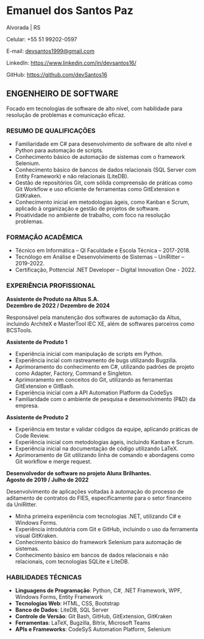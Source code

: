 # Emanuel dos Santos Paz

Alvorada | RS

Celular: +55 51 99202-0597

E-mail: devsantos1999@gmail.com

LinkedIn: https://www.linkedin.com/in/devsantos16/

GitHub: https://github.com/devSantos16

## ENGENHEIRO DE SOFTWARE ##

Focado em tecnologias de software de alto nível, com habilidade para resolução de problemas e comunicação eficaz.

### RESUMO DE QUALIFICAÇÕES ###

- Familiaridade em C# para desenvolvimento de software de alto nível e Python para automação de scripts.
- Conhecimento básico de automação de sistemas com o framework Selenium.
- Conhecimento básico de bancos de dados relacionais (SQL Server com Entity Framework) e não relacionais (LiteDB).
- Gestão de repositórios Git, com sólida compreensão de práticas como Git Workflow e uso eficiente de ferramentas como GitExtension e GitKraken.
- Conhecimento inicial em metodologias ágeis, como Kanban e Scrum, aplicado à organização e gestão de projetos de software.
- Proatividade no ambiente de trabalho, com foco na resolução problemas.

### FORMAÇÃO ACADÊMICA ### 

- Técnico em Informática – QI Faculdade e Escola Técnica – 2017-2018.
- Tecnólogo em Análise e Desenvolvimento de Sistemas – UniRitter – 2019-2022.
- Certificação, Pottencial .NET Developer  – Digital Innovation One - 2022.

### EXPERIÊNCIA PROFISSIONAL ###

**Assistente de Produto na Altus S.A.**  
**Dezembro de 2022 / Dezembro de 2024**

Responsável pela manutenção dos softwares de automação da Altus, incluindo ArchiteX e MasterTool IEC XE, além de softwares parceiros como BCSTools.

**Assistente de Produto 1**  

- Experiência inicial com manipulação de scripts em Python.
- Experiência incial com rastreamento de bugs utilizando Bugzilla.
- Aprimoramento do conhecimento em C#, utilizando padrões de projeto como Adapter, Factory, Command e Singleton.
- Aprimoramento em conceitos do Git, utilizando as ferramentas GitExtension e GitBash.
- Experiência inicial com a API Automation Platform da CodeSys
- Familiaridade com o ambiente de pesquisa e desenvolvimento (P&D) da empresa.

**Assistente de Produto 2**  

- Experiência em testar e validar códigos da equipe, aplicando práticas de Code Review.
- Experiência inicial com metodologias ágeis, incluindo Kanban e Scrum.
- Experiência inicial na documentação de código utilizando LaTeX.
- Aprimoramento de Git utilizando linha de comando e abordagens como Git workflow e merge request.

**Desenvolvedor de software no projeto Alunx Brilhantes.**  
**Agosto de 2019 / Julho de 2022**

Desenvolvimento de aplicações voltadas à automação do processo de aditamento de contratos do FIES, especificamente para o setor financeiro da UniRitter.

- Minha primeira experiência com tecnologias .NET, utilizando C# e Windows Forms.
- Experiência introdutória com Git e GitHub, incluindo o uso da ferramenta visual GitKraken.
- Conhecimento básico do framework Selenium para automação de sistemas.
- Conhecimento básico em bancos de dados relacionais e não relacionais, com tecnologias SQLite e LiteDB.

### HABILIDADES TÉCNICAS ###

- **Linguagens de Programação**: Python, C#, .NET Framework, WPF, Windows Forms, Entity Framework
- **Tecnologias Web**: HTML, CSS, Bootstrap
- **Banco de Dados**: LiteDB, SQL Server
- **Controle de Versão**: Git Bash, GitHub, GitExtension, GitKraken
- **Ferramentas**: LaTeX, Bugzilla, Bitrix, Microsoft Teams
- **APIs e Frameworks**: CodeSyS Automation Platform, Selenium